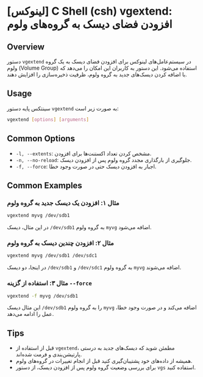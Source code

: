# [لینوکس] C Shell (csh) vgextend: افزودن فضای دیسک به گروه‌های ولوم

## Overview
دستور `vgextend` در سیستم‌عامل‌های لینوکس برای افزودن فضای دیسک به یک گروه ولوم (Volume Group) استفاده می‌شود. این دستور به کاربران این امکان را می‌دهد که با اضافه کردن دیسک‌های جدید به گروه ولوم، ظرفیت ذخیره‌سازی را افزایش دهند.

## Usage
سینتکس پایه دستور `vgextend` به صورت زیر است:

```bash
vgextend [options] [arguments]
```

## Common Options
- `-l, --extents`: مشخص کردن تعداد اکستنت‌ها برای افزودن.
- `-n, --no-reload`: جلوگیری از بارگذاری مجدد گروه ولوم پس از افزودن دیسک.
- `-f, --force`: اجبار به افزودن دیسک حتی در صورت وجود خطا.

## Common Examples
### مثال ۱: افزودن یک دیسک جدید به گروه ولوم
```bash
vgextend myvg /dev/sdb1
```
در این مثال، دیسک `/dev/sdb1` به گروه ولوم `myvg` اضافه می‌شود.

### مثال ۲: افزودن چندین دیسک به گروه ولوم
```bash
vgextend myvg /dev/sdb1 /dev/sdc1
```
در اینجا، دو دیسک `/dev/sdb1` و `/dev/sdc1` به گروه ولوم `myvg` اضافه می‌شوند.

### مثال ۳: استفاده از گزینه `--force`
```bash
vgextend -f myvg /dev/sdb1
```
این مثال دیسک `/dev/sdb1` را به گروه ولوم `myvg` اضافه می‌کند و در صورت وجود خطا، عمل را ادامه می‌دهد.

## Tips
- قبل از استفاده از `vgextend`، مطمئن شوید که دیسک‌های جدید به درستی پارتیشن‌بندی و فرمت شده‌اند.
- همیشه از داده‌های خود پشتیبان‌گیری کنید قبل از انجام تغییرات در گروه‌های ولوم.
- برای بررسی وضعیت گروه ولوم پس از افزودن دیسک، از دستور `vgs` استفاده کنید.